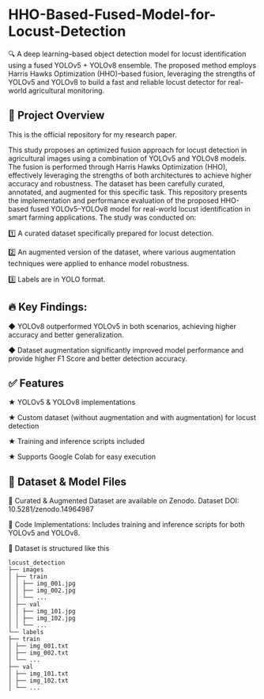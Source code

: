 # HHO-Based-Fused-Model-for-Locust-Detection
🔍 A deep learning–based object detection model for locust identification using a fused YOLOv5 + YOLOv8 ensemble. The proposed method employs Harris Hawks Optimization (HHO)–based fusion, leveraging the strengths of YOLOv5 and YOLOv8 to build a fast and reliable locust detector for real-world agricultural monitoring.

## 📌 Project Overview
This is the official repository for my research paper.

This study proposes an optimized fusion approach for locust detection in agricultural images using a combination of YOLOv5 and YOLOv8 models. The fusion is performed through Harris Hawks Optimization (HHO), effectively leveraging the strengths of both architectures to achieve higher accuracy and robustness. The dataset has been carefully curated, annotated, and augmented for this specific task.
This repository presents the implementation and performance evaluation of the proposed HHO-based fused YOLOv5–YOLOv8 model for real-world locust identification in smart farming applications. The study was conducted on:

1️⃣ A curated dataset specifically prepared for locust detection.

2️⃣ An augmented version of the dataset, where various augmentation techniques were applied to enhance model robustness.

3️⃣ Labels are in YOLO format.

## 🔥 Key Findings:
◆ YOLOv8 outperformed YOLOv5 in both scenarios, achieving higher accuracy and better generalization.

◆ Dataset augmentation significantly improved model performance and provide higher F1 Score and better detection accuracy.

## ✅ Features
★ YOLOv5 & YOLOv8 implementations

★ Custom dataset (without augmentation and with augmentation) for locust detection

★ Training and inference scripts included

★ Supports Google Colab for easy execution

## 📁 Dataset & Model Files
🔹 Curated & Augmented Dataset are available on Zenodo. Dataset DOI: 10.5281/zenodo.14964987

🔹 Code Implementations: Includes training and inference scripts for both YOLOv5 and YOLOv8.

🔹 Dataset is structured like this
```
locust_detection
├── images
│ ├── train
│ │ ├── img_001.jpg
│ │ ├── img_002.jpg
│ │ └── ...
│ ├── val
│ │ ├── img_101.jpg
│ │ ├── img_102.jpg
│ │ └── ...
└── labels
├── train
│ ├── img_001.txt
│ ├── img_002.txt
│ └── ...
├── val
│ ├── img_101.txt
│ ├── img_102.txt
│ └── ...
```
